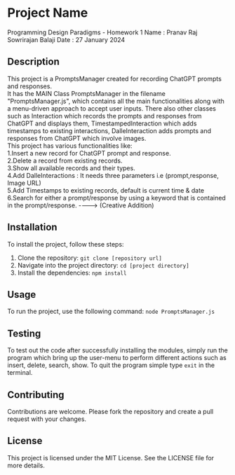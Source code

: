# Project Name 
Programming Design Paradigms - Homework 1
Name : Pranav Raj Sowrirajan Balaji
Date : 27 January 2024

## Description

This project is a PromptsManager created for recording ChatGPT prompts and responses.<br>
It has the MAIN Class PromptsManager in the filename "PromptsManager.js", which contains all the main functionalities along with a menu-driven approach to accept user inputs. There also other classes such as Interaction which records the prompts and responses from ChatGPT and displays them, TimestampedInteraction which adds timestamps to existing interactions, DalleInteraction adds prompts and responses from ChatGPT which involve images. <br>
This project has various functionalities like:<br>
1.Insert a new record for ChatGPT prompt and response.<br>
2.Delete a record from existing records.<br>
3.Show all available records and their types.<br>
4.Add DalleInteractions : It needs three parameters i.e (prompt,response, Image URL)<br>
5.Add Timestamps to existing records, default is current time & date<br>
6.Search for either a prompt/response by using a keyword that is contained in the prompt/response. ----> (Creative Addition)


## Installation

To install the project, follow these steps:

1. Clone the repository: `git clone [repository url]`
2. Navigate into the project directory: `cd [project directory]`
3. Install the dependencies: `npm install`

## Usage

To run the project, use the following command: `node PromptsManager.js`

## Testing

To test out the code after successfully installing the modules, simply run the program which bring up the user-menu to perform different actions such as insert, delete, search, show. To quit the program simple type `exit` in the terminal.

## Contributing

Contributions are welcome. Please fork the repository and create a pull request with your changes.

## License

This project is licensed under the MIT License. See the LICENSE file for more details.